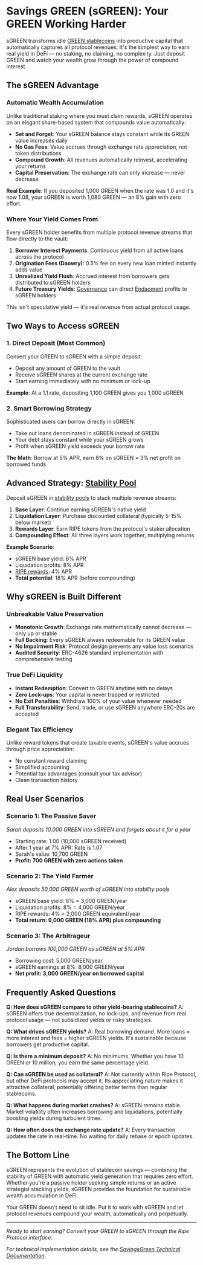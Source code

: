 # Savings GREEN (sGREEN): Your GREEN Working Harder

sGREEN transforms idle [GREEN stablecoins](01-green-stablecoin.md) into productive capital that automatically captures all protocol revenues. It's the simplest way to earn real yield in DeFi — no staking, no claiming, no complexity. Just deposit GREEN and watch your wealth grow through the power of compound interest.

## The sGREEN Advantage

### Automatic Wealth Accumulation

Unlike traditional staking where you must claim rewards, sGREEN operates on an elegant share-based system that compounds value automatically:

- **Set and Forget**: Your sGREEN balance stays constant while its GREEN value increases daily
- **No Gas Fees**: Value accrues through exchange rate appreciation, not token distributions
- **Compound Growth**: All revenues automatically reinvest, accelerating your returns
- **Capital Preservation**: The exchange rate can only increase — never decrease

**Real Example**: If you deposited 1,000 GREEN when the rate was 1.0 and it's now 1.08, your sGREEN is worth 1,080 GREEN — an 8% gain with zero effort.

### Where Your Yield Comes From

Every sGREEN holder benefits from multiple protocol revenue streams that flow directly to the vault:

1. **Borrower Interest Payments**: Continuous yield from all active loans across the protocol
2. **Origination Fees (Daowry)**: 0.5% fee on every new loan minted instantly adds value
3. **Unrealized Yield Flush**: Accrued interest from borrowers gets distributed to sGREEN holders
4. **Future Treasury Yields**: [Governance](08-governance.md) can direct [Endaoment](11-endaoment.md) profits to sGREEN holders

This isn't speculative yield — it's real revenue from actual protocol usage.

## Two Ways to Access sGREEN

### 1. Direct Deposit (Most Common)
Convert your GREEN to sGREEN with a simple deposit:
- Deposit any amount of GREEN to the vault
- Receive sGREEN shares at the current exchange rate
- Start earning immediately with no minimum or lock-up

**Example**: At a 1.1 rate, depositing 1,100 GREEN gives you 1,000 sGREEN

### 2. Smart Borrowing Strategy
Sophisticated users can borrow directly in sGREEN:
- Take out loans denominated in sGREEN instead of GREEN
- Your debt stays constant while your sGREEN grows
- Profit when sGREEN yield exceeds your borrow rate

**The Math**: Borrow at 5% APR, earn 8% on sGREEN = 3% net profit on borrowed funds

## Advanced Strategy: [Stability Pool](05-stability-pools.md)

Deposit sGREEN in [stability pools](05-stability-pools.md) to stack multiple revenue streams:

1. **Base Layer**: Continue earning sGREEN's native yield
2. **Liquidation Layer**: Purchase discounted collateral (typically 5-15% below market)
3. **Rewards Layer**: Earn RIPE tokens from the protocol's staker allocation
4. **Compounding Effect**: All three layers work together, multiplying returns

**Example Scenario**: 
- sGREEN base yield: 6% APR
- Liquidation profits: 8% APR
- [RIPE rewards](06-ripe-rewards.md): 4% APR
- **Total potential**: 18% APR (before compounding)

## Why sGREEN is Built Different

### Unbreakable Value Preservation
- **Monotonic Growth**: Exchange rate mathematically cannot decrease — only up or stable
- **Full Backing**: Every sGREEN always redeemable for its GREEN value
- **No Impairment Risk**: Protocol design prevents any value loss scenarios
- **Audited Security**: ERC-4626 standard implementation with comprehensive testing

### True DeFi Liquidity
- **Instant Redemption**: Convert to GREEN anytime with no delays
- **Zero Lock-ups**: Your capital is never trapped or restricted
- **No Exit Penalties**: Withdraw 100% of your value whenever needed
- **Full Transferability**: Send, trade, or use sGREEN anywhere ERC-20s are accepted

### Elegant Tax Efficiency
Unlike reward tokens that create taxable events, sGREEN's value accrues through price appreciation:
- No constant reward claiming
- Simplified accounting
- Potential tax advantages (consult your tax advisor)
- Clean transaction history

## Real User Scenarios

### Scenario 1: The Passive Saver
*Sarah deposits 10,000 GREEN into sGREEN and forgets about it for a year*
- Starting rate: 1.00 (10,000 sGREEN received)
- After 1 year at 7% APR: Rate is 1.07
- Sarah's value: 10,700 GREEN
- **Profit: 700 GREEN with zero actions taken**

### Scenario 2: The Yield Farmer
*Alex deposits 50,000 GREEN worth of sGREEN into stability pools*
- sGREEN base yield: 6% = 3,000 GREEN/year
- Liquidation profits: 8% = 4,000 GREEN/year
- RIPE rewards: 4% = 2,000 GREEN equivalent/year
- **Total return: 9,000 GREEN (18% APR) plus compounding**

### Scenario 3: The Arbitrageur
*Jordan borrows 100,000 GREEN as sGREEN at 5% APR*
- Borrowing cost: 5,000 GREEN/year
- sGREEN earnings at 8%: 8,000 GREEN/year
- **Net profit: 3,000 GREEN/year on borrowed capital**

## Frequently Asked Questions

**Q: How does sGREEN compare to other yield-bearing stablecoins?**
A: sGREEN offers true decentralization, no lock-ups, and revenue from real protocol usage — not subsidized yields or risky strategies.

**Q: What drives sGREEN yields?**
A: Real borrowing demand. More loans = more interest and fees = higher sGREEN yields. It's sustainable because borrowers get productive capital.

**Q: Is there a minimum deposit?**
A: No minimums. Whether you have 10 GREEN or 10 million, you earn the same percentage yield.

**Q: Can sGREEN be used as collateral?**
A: Not currently within Ripe Protocol, but other DeFi protocols may accept it. Its appreciating nature makes it attractive collateral, potentially offering better terms than regular stablecoins.

**Q: What happens during market crashes?**
A: sGREEN remains stable. Market volatility often increases borrowing and liquidations, potentially boosting yields during turbulent times.

**Q: How often does the exchange rate update?**
A: Every transaction updates the rate in real-time. No waiting for daily rebase or epoch updates.

## The Bottom Line

sGREEN represents the evolution of stablecoin savings — combining the stability of GREEN with automatic yield generation that requires zero effort. Whether you're a passive holder seeking simple returns or an active strategist stacking yields, sGREEN provides the foundation for sustainable wealth accumulation in DeFi.

Your GREEN doesn't need to sit idle. Put it to work with sGREEN and let protocol revenues compound your wealth, automatically and perpetually.

---

*Ready to start earning? Convert your GREEN to sGREEN through the Ripe Protocol interface.*

*For technical implementation details, see the [SavingsGreen Technical Documentation](../technical/tokens/SavingsGreen.md).*